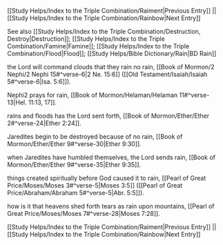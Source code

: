 [[Study Helps/Index to the Triple Combination/Raiment|Previous Entry]]  ||  [[Study Helps/Index to the Triple Combination/Rainbow|Next Entry]]

 See also [[Study Helps/Index to the Triple Combination/Destruction, Destroy|Destruction]]; [[Study Helps/Index to the Triple Combination/Famine|Famine]]; [[Study Helps/Index to the Triple Combination/Flood|Flood]]; [[Study Helps/Bible Dictionary/Rain|BD Rain]]

 the Lord will command clouds that they rain no rain, [[Book of Mormon/2 Nephi/2 Nephi 15#^verse-6|2 Ne. 15:6]] ([[Old Testament/Isaiah/Isaiah 5#^verse-6|Isa. 5:6]]).

 Nephi2 prays for rain, [[Book of Mormon/Helaman/Helaman 11#^verse-13|Hel. 11:13, 17]].

 rains and floods has the Lord sent forth, [[Book of Mormon/Ether/Ether 2#^verse-24|Ether 2:24]].

 Jaredites begin to be destroyed because of no rain, [[Book of Mormon/Ether/Ether 9#^verse-30|Ether 9:30]].

 when Jaredites have humbled themselves, the Lord sends rain, [[Book of Mormon/Ether/Ether 9#^verse-35|Ether 9:35]].

 things created spiritually before God caused it to rain, [[Pearl of Great Price/Moses/Moses 3#^verse-5|Moses 3:5]] ([[Pearl of Great Price/Abraham/Abraham 5#^verse-5|Abr. 5:5]]).

 how is it that heavens shed forth tears as rain upon mountains, [[Pearl of Great Price/Moses/Moses 7#^verse-28|Moses 7:28]].

[[Study Helps/Index to the Triple Combination/Raiment|Previous Entry]]  ||  [[Study Helps/Index to the Triple Combination/Rainbow|Next Entry]]
